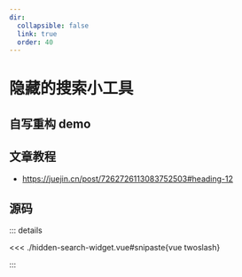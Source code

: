 ```yaml
---
dir:
  collapsible: false
  link: true
  order: 40
---
```


# 隐藏的搜索小工具

## 自写重构 demo

<demo vue="./hidden-search-widget.vue" />

## 文章教程

- https://juejin.cn/post/7262726113083752503#heading-12

## 源码

::: details

<<< ./hidden-search-widget.vue#snipaste{vue twoslash}

:::
